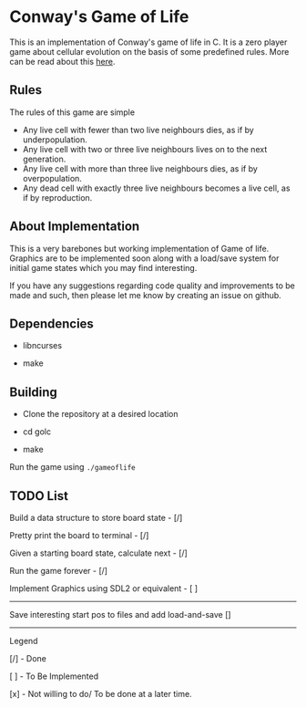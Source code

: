 # Conway's Game of Life

This is an implementation of Conway's game of life in C. It is a zero player game about cellular evolution on the basis of some predefined rules.
More can be read about this [here](https://en.wikipedia.org/wiki/Conway%27s_Game_of_Life).

## Rules

The rules of this game are simple

-   Any live cell with fewer than two live neighbours dies, as if by underpopulation.
-   Any live cell with two or three live neighbours lives on to the next generation.
-   Any live cell with more than three live neighbours dies, as if by overpopulation.
-   Any dead cell with exactly three live neighbours becomes a live cell, as if by reproduction.

## About Implementation

This is a very barebones but working implementation of Game of life. Graphics are to be implemented soon along with a load/save system
for initial game states which you may find interesting.

If you have any suggestions regarding code quality and improvements to be made and such, then please let me know by creating an issue on github.

## Dependencies

- libncurses

- make

## Building

- Clone the repository at a desired location

- cd golc

- make

Run the game using `./gameoflife`


## TODO List
Build a data structure to store board state     -           [/]

Pretty print the board to terminal              -           [/]

Given a starting board state, calculate next    -           [/]

Run the game forever                            -           [/]

Implement Graphics using SDL2 or equivalent     -           [ ]

--------------------------------------------------------------

Save interesting start pos to files and add load-and-save   []

--------------------------------------------------------------

Legend

[/]     -   Done

[ ]      -   To Be Implemented

[x]     -   Not willing to do/ To be done at a later time.